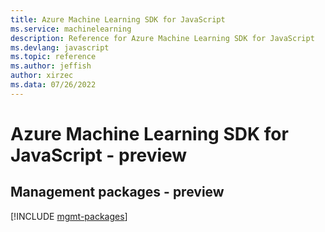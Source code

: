 ```yaml
---
title: Azure Machine Learning SDK for JavaScript
ms.service: machinelearning
description: Reference for Azure Machine Learning SDK for JavaScript
ms.devlang: javascript
ms.topic: reference
ms.author: jeffish
author: xirzec
ms.data: 07/26/2022
---
```

# Azure Machine Learning SDK for JavaScript - preview

## Management packages - preview
[!INCLUDE [mgmt-packages](machine-learning-mgmt-index.md)]